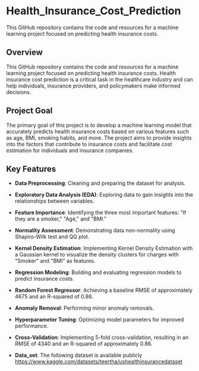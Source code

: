 # Health_Insurance_Cost_Prediction
This GitHub repository contains the code and resources for a machine learning project focused on predicting health insurance costs. 

## Overview

This GitHub repository contains the code and resources for a machine learning project focused on predicting health insurance costs. Health insurance cost prediction is a critical task in the healthcare industry and can help individuals, insurance providers, and policymakers make informed decisions.

## Project Goal

The primary goal of this project is to develop a machine learning model that accurately predicts health insurance costs based on various features such as age, BMI, smoking habits, and more. The project aims to provide insights into the factors that contribute to insurance costs and facilitate cost estimation for individuals and insurance companies.

## Key Features

- **Data Preprocessing**: Cleaning and preparing the dataset for analysis.
- **Exploratory Data Analysis (EDA)**: Exploring data to gain insights into the relationships between variables.
- **Feature Importance**: Identifying the three most important features: "If they are a smoker," "Age," and "BMI."
- **Normality Assessment**: Demonstrating data non-normality using Shapiro-Wilk test and QQ plot.
- **Kernel Density Estimation**: Implementing Kernel Density Estimation with a Gaussian kernel to visualize the density clusters for charges with "Smoker" and "BMI" as features.
- **Regression Modeling**: Building and evaluating regression models to predict insurance costs.
- **Random Forest Regressor**: Achieving a baseline RMSE of approximately 4675 and an R-squared of 0.86.
- **Anomaly Removal**: Performing minor anomaly removals.
- **Hyperparameter Tuning**: Optimizing model parameters for improved performance.
- **Cross-Validation**: Implementing 5-fold cross-validation, resulting in an RMSE of 4340 and an R-squared of approximately 0.86.

- **Data_set**: The following dataset is available publicly https://www.kaggle.com/datasets/teertha/ushealthinsurancedataset
